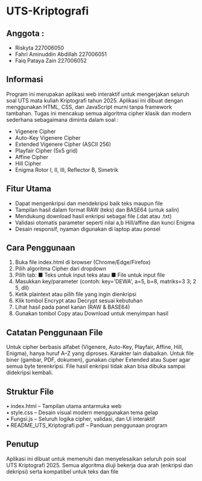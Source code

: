 # UTS-Kriptografi
## Anggota :
- Riskyta 227006050 <br>
- Fahri Aminuddin Abdillah 227006051 <br>
- Faiq Pataya Zain 227006052 <br>
## Informasi
Program ini merupakan aplikasi web interaktif untuk mengerjakan seluruh soal UTS mata kuliah
Kriptografi tahun 2025. Aplikasi ini dibuat dengan menggunakan HTML, CSS, dan JavaScript
murni tanpa framework tambahan. Tugas ini mencakup semua algoritma cipher klasik dan modern
sederhana sebagaimana diminta dalam soal : <br>
- Vigenere Cipher <br>
- Auto-Key Vigenere Cipher <br>
- Extended Vigenere Cipher (ASCII 256) <br>
- Playfair Cipher (5x5 grid) <br>
- Affine Cipher <br>
- Hill Cipher <br>
- Enigma Rotor I, II, III, Reflector B, Simetrik
## Fitur Utama
- Dapat mengenkripsi dan mendekripsi baik teks maupun file <br>
- Tampilan hasil dalam format RAW (teks) dan BASE64 (untuk salin) <br>
- Mendukung download hasil enkripsi sebagai file (.dat atau .txt) <br>
- Validasi otomatis parameter seperti nilai a,b Hill/affine dan kunci Enigma <br>
- Desain responsif, nyaman digunakan di laptop atau ponsel <br>
## Cara Penggunaan
1. Buka file index.html di browser (Chrome/Edge/Firefox) <br>
2. Pilih algoritma Cipher dari dropdown <br>
3. Pilih tab: ■ Teks untuk input teks atau ■ File untuk input file <br>
4. Masukkan key/parameter (contoh: key='DEWA', a=5, b=8, matriks=3 3; 2 5, dll) <br>
5. Ketik plaintext atau pilih file yang ingin dienkripsi <br>
6. Klik tombol Encrypt atau Decrypt sesuai kebutuhan <br>
7. Lihat hasil pada panel kanan (RAW & BASE64) <br>
8. Gunakan tombol Copy atau Download untuk menyimpan hasil <br>
## Catatan Penggunaan File
Untuk cipher berbasis alfabet (Vigenere, Auto-Key, Playfair, Affine, Hill, Enigma), hanya huruf A–Z
yang diproses. Karakter lain diabaikan. Untuk file biner (gambar, PDF, dokumen), gunakan cipher
Extended atau Super agar semua byte terenkripsi. File hasil enkripsi tidak akan bisa dibuka
sampai didekripsi kembali. <br>
## Struktur File
• index.html – Tampilan utama antarmuka web <br>
• style.css – Desain visual modern menggunakan tema gelap <br>
• Fungsi.js – Seluruh logika cipher, validasi, dan UI interaktif <br>
• README_UTS_Kriptografi.pdf – Panduan penggunaan program <br>
## Penutup
Aplikasi ini dibuat untuk memenuhi dan menyelesaikan seluruh poin soal UTS Kriptografi 2025.
Semua algoritma diuji bekerja dua arah (enkripsi dan dekripsi) serta kompatibel untuk teks dan file <br>
